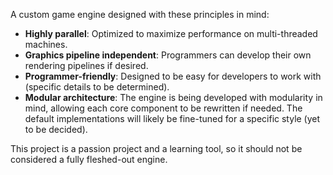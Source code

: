 A custom game engine designed with these principles in mind:
- **Highly parallel**: Optimized to maximize performance on multi-threaded machines.
- **Graphics pipeline independent**: Programmers can develop their own rendering pipelines if desired.
- **Programmer-friendly**: Designed to be easy for developers to work with (specific details to be determined).
- **Modular architecture**: The engine is being developed with modularity in mind, allowing each core component to be rewritten if needed. The default implementations will likely be fine-tuned for a specific style (yet to be decided).

This project is a passion project and a learning tool, so it should not be considered a fully fleshed-out engine.
